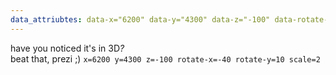 ```yaml
---
data_attriubtes: data-x="6200" data-y="4300" data-z="-100" data-rotate-x="-40" data-rotate-y="10" data-scale="2"
---
```


have you noticed it's in 3D<sup>*</sup>?  
<sup>*</sup>beat that, prezi ;)
`x=6200 y=4300 z=-100 rotate-x=-40 rotate-y=10 scale=2`

